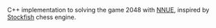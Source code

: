 C++ implementation to solving the game 2048 with [NNUE](https://www.chessprogramming.org/NNUE), inspired by [Stockfish](https://github.com/official-stockfish/Stockfish) chess engine.
